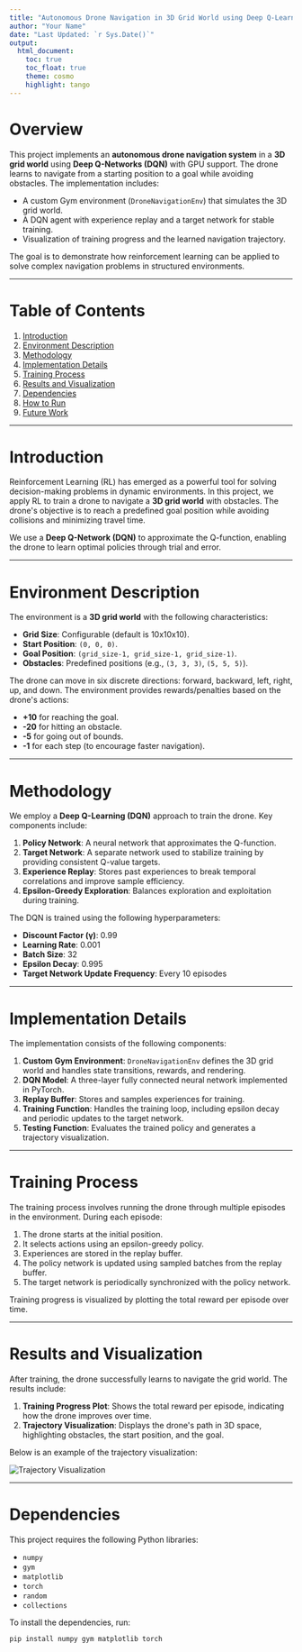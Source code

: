 ```yaml
---
title: "Autonomous Drone Navigation in 3D Grid World using Deep Q-Learning (DQN)"
author: "Your Name"
date: "Last Updated: `r Sys.Date()`"
output:
  html_document:
    toc: true
    toc_float: true
    theme: cosmo
    highlight: tango
---
```


# Overview

This project implements an **autonomous drone navigation system** in a **3D grid world** using **Deep Q-Networks (DQN)** with GPU support. The drone learns to navigate from a starting position to a goal while avoiding obstacles. The implementation includes:

- A custom Gym environment (`DroneNavigationEnv`) that simulates the 3D grid world.
- A DQN agent with experience replay and a target network for stable training.
- Visualization of training progress and the learned navigation trajectory.

The goal is to demonstrate how reinforcement learning can be applied to solve complex navigation problems in structured environments.

---

# Table of Contents

1. [Introduction](#introduction)
2. [Environment Description](#environment-description)
3. [Methodology](#methodology)
4. [Implementation Details](#implementation-details)
5. [Training Process](#training-process)
6. [Results and Visualization](#results-and-visualization)
7. [Dependencies](#dependencies)
8. [How to Run](#how-to-run)
9. [Future Work](#future-work)

---

# Introduction

Reinforcement Learning (RL) has emerged as a powerful tool for solving decision-making problems in dynamic environments. In this project, we apply RL to train a drone to navigate a **3D grid world** with obstacles. The drone's objective is to reach a predefined goal position while avoiding collisions and minimizing travel time.

We use a **Deep Q-Network (DQN)** to approximate the Q-function, enabling the drone to learn optimal policies through trial and error.

---

# Environment Description

The environment is a **3D grid world** with the following characteristics:

- **Grid Size**: Configurable (default is 10x10x10).
- **Start Position**: `(0, 0, 0)`.
- **Goal Position**: `(grid_size-1, grid_size-1, grid_size-1)`.
- **Obstacles**: Predefined positions (e.g., `(3, 3, 3)`, `(5, 5, 5)`).

The drone can move in six discrete directions: forward, backward, left, right, up, and down. The environment provides rewards/penalties based on the drone's actions:
- **+10** for reaching the goal.
- **-20** for hitting an obstacle.
- **-5** for going out of bounds.
- **-1** for each step (to encourage faster navigation).

---

# Methodology

We employ a **Deep Q-Learning (DQN)** approach to train the drone. Key components include:

1. **Policy Network**: A neural network that approximates the Q-function.
2. **Target Network**: A separate network used to stabilize training by providing consistent Q-value targets.
3. **Experience Replay**: Stores past experiences to break temporal correlations and improve sample efficiency.
4. **Epsilon-Greedy Exploration**: Balances exploration and exploitation during training.

The DQN is trained using the following hyperparameters:
- **Discount Factor (γ)**: 0.99
- **Learning Rate**: 0.001
- **Batch Size**: 32
- **Epsilon Decay**: 0.995
- **Target Network Update Frequency**: Every 10 episodes

---

# Implementation Details

The implementation consists of the following components:

1. **Custom Gym Environment**: `DroneNavigationEnv` defines the 3D grid world and handles state transitions, rewards, and rendering.
2. **DQN Model**: A three-layer fully connected neural network implemented in PyTorch.
3. **Replay Buffer**: Stores and samples experiences for training.
4. **Training Function**: Handles the training loop, including epsilon decay and periodic updates to the target network.
5. **Testing Function**: Evaluates the trained policy and generates a trajectory visualization.

---

# Training Process

The training process involves running the drone through multiple episodes in the environment. During each episode:
1. The drone starts at the initial position.
2. It selects actions using an epsilon-greedy policy.
3. Experiences are stored in the replay buffer.
4. The policy network is updated using sampled batches from the replay buffer.
5. The target network is periodically synchronized with the policy network.

Training progress is visualized by plotting the total reward per episode over time.

---

# Results and Visualization

After training, the drone successfully learns to navigate the grid world. The results include:

1. **Training Progress Plot**: Shows the total reward per episode, indicating how the drone improves over time.
2. **Trajectory Visualization**: Displays the drone's path in 3D space, highlighting obstacles, the start position, and the goal.

Below is an example of the trajectory visualization:

![Trajectory Visualization](path_to_image.png)

---

# Dependencies

This project requires the following Python libraries:
- `numpy`
- `gym`
- `matplotlib`
- `torch`
- `random`
- `collections`

To install the dependencies, run:
```bash
pip install numpy gym matplotlib torch